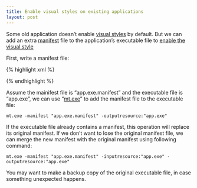 ```yaml
---
title: Enable visual styles on existing applications
layout: post
---
```


Some old application doesn’t enable [visual styles](http://msdn.microsoft.com/library/bb773187.aspx) by default. But we can add an extra [manifest](http://msdn.microsoft.com/library/aa375365.aspx) file to the application’s executable file to [enable the visual style](http://msdn.microsoft.com/library/bb773175.aspx)

First, write a manifest file:

{% highlight xml %}
<?xml version="1.0" encoding="utf-8" standalone="yes"?>
<assembly xmlns="urn:schemas-microsoft-com:asm.v1" manifestVersion="1.0">
  <dependency>
    <dependentAssembly>
      <assemblyIdentity type="win32" name="Microsoft.Windows.Common-Controls" version="6.0.0.0" processorArchitecture="*" publicKeyToken="6595b64144ccf1df" language="*"></assemblyIdentity>
    </dependentAssembly>
  </dependency>
</assembly>
{% endhighlight %}

Assume the mainifest file is “app.exe.manifest” and the executable file is “app.exe”, we can use “[mt.exe](http://msdn.microsoft.com/library/aa375649.aspx)” to add the manifest file to the executable file:

    mt.exe -manifest "app.exe.manifest" -outputresource:"app.exe"

If the executable file already contains a manifest, this operation will replace its original manifest. If we don’t want to lose the original manifest file, we can merge the new manifest with the original manifest using following command:

    mt.exe -manifest "app.exe.manifest" -inputresource:"app.exe" -outputresource:"app.exe"

You may want to make a backup copy of the original executable file, in case something unexpected happens.
